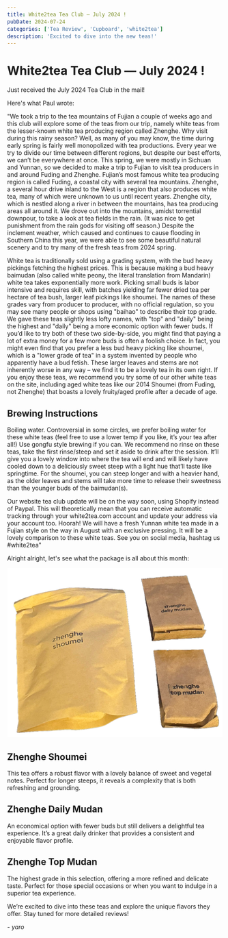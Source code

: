 ```yaml
---
title: White2tea Tea Club — July 2024 ! 
pubDate: 2024-07-24
categories: ['Tea Review', 'Cupboard', 'white2tea']
description: 'Excited to dive into the new teas!'
---
```


# White2tea Tea Club — July 2024 ! 

Just received the July 2024 Tea Club in the mail!

Here's what Paul wrote:

"We took a trip to the tea mountains of Fujian a couple of weeks ago and this club will explore some of the teas from our trip, namely white teas from the lesser-known white tea producing region called Zhenghe. Why visit during this rainy season? Well, as many of you may know, the time during early spring is fairly well monopolized with tea productions. Every year we try to divide our time between different regions, but despite our best efforts, we can’t be everywhere at once. This spring, we were mostly in Sichuan and Yunnan, so we decided to make a trip to Fujian to visit tea producers in and around Fuding and Zhenghe. Fujian’s most famous white tea producing region is called Fuding, a coastal city with several tea mountains. Zhenghe, a several hour drive inland to the West is a region that also produces white tea, many of which were unknown to us until recent years. Zhenghe city, which is nestled along a river in between the mountains, has tea producing areas all around it. We drove out into the mountains, amidst torrential downpour, to take a look at tea fields in the rain. (It was nice to get punishment from the rain gods for visiting off season.) Despite the inclement weather, which caused and continues to cause flooding in Southern China this year, we were able to see some beautiful natural scenery and to try many of the fresh teas from 2024 spring.

White tea is traditionally sold using a grading system, with the bud heavy pickings fetching the highest prices. This is because making a bud heavy baimudan (also called white peony, the literal translation from Mandarin) white tea takes exponentially more work. Picking small buds is labor intensive and requires skill, with batches yielding far fewer dried tea per hectare of tea bush, larger leaf pickings like shoumei. The names of these grades vary from producer to producer, with no official regulation, so you may see many people or shops using "baihao" to describe their top grade. We gave these teas slightly less lofty names, with "top" and "daily" being the highest and "daily" being a more economic option with fewer buds. If you’d like to try both of these two side-by-side, you might find that paying a lot of extra money for a few more buds is often a foolish choice. In fact, you might even find that you prefer a less bud heavy picking like shoumei, which is a "lower grade of tea" in a system invented by people who apparently have a bud fetish. These larger leaves and stems are not inherently worse in any way – we find it to be a lovely tea in its own right. If you enjoy these teas, we recommend you try some of our other white teas on the site, including aged white teas like our 2014 Shoumei (from Fuding, not Zhenghe) that boasts a lovely fruity/aged profile after a decade of age.

## Brewing Instructions

Boiling water. Controversial in some circles, we prefer boiling water for these white teas (feel free to use a lower temp if you like, it’s your tea after all!) Use gongfu style brewing if you can. We recommend no rinse on these teas, take the first rinse/steep and set it aside to drink after the session. It’ll give you a lovely window into where the tea will end and will likely have cooled down to a deliciously sweet steep with a light hue that’ll taste like springtime. For the shoumei, you can steep longer and with a heavier hand, as the older leaves and stems will take more time to release their sweetness than the younger buds of the baimudan(s).

Our website tea club update will be on the way soon, using Shopify instead of Paypal. This will theoretically mean that you can receive automatic tracking through your white2tea.com account and update your address via your account too. Hoorah! We will have a fresh Yunnan white tea made in a Fujian style on the way in August with an exclusive pressing. It will be a lovely comparison to these white teas. See you on social media, hashtag us #white2tea"

Alright alright, let's see what the package is all about this month:

![](image-33.png)

## Zhenghe Shoumei

This tea offers a robust flavor with a lovely balance of sweet and vegetal notes. Perfect for longer steeps, it reveals a complexity that is both refreshing and grounding.

## Zhenghe Daily Mudan

An economical option with fewer buds but still delivers a delightful tea experience. It’s a great daily drinker that provides a consistent and enjoyable flavor profile.

## Zhenghe Top Mudan

The highest grade in this selection, offering a more refined and delicate taste. Perfect for those special occasions or when you want to indulge in a superior tea experience.

We’re excited to dive into these teas and explore the unique flavors they offer. Stay tuned for more detailed reviews!

*- yaro*
